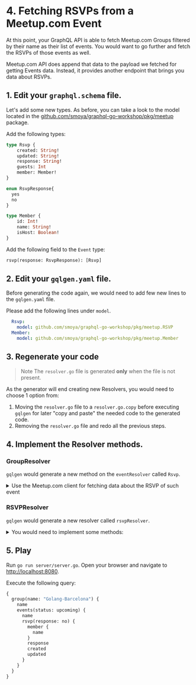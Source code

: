 # 4. Fetching RSVPs from a Meetup.com Event

At this point, your GraphQL API is able to fetch Meetup.com Groups filtered by their name as their list of events.
You would want to go further and fetch the RSVPs of those events as well.

Meetup.com API does append that data to the payload we fetched for getting Events data. Instead, it provides another endpoint that brings you data about RSVPs.

## 1. Edit your `graphql.schema` file.

Let's add some new types. 
As before, you can take a look to the model located in the [github.com/smoya/graphql-go-workshop/pkg/meetup](https://github.com/smoya/graphql-go-workshop/blob/master/pkg/meetup/model.go) package.

Add the following types:
```graphql schema
type Rsvp {
    created: String!
    updated: String!
    response: String!
    guests: Int
    member: Member!
}

enum RsvpResponse{
  yes
  no
}

type Member {
    id: Int!
    name: String!
    isHost: Boolean!
}
```

Add the following field to the `Event` type:
```graphql schema
rsvp(response: RsvpResponse): [Rsvp]
```

## 2. Edit your `gqlgen.yaml` file.

Before generating the code again, we would need to add few new lines to the `gqlgen.yaml` file.

Please add the following lines under `model`.
```yaml
  Rsvp:
    model: github.com/smoya/graphql-go-workshop/pkg/meetup.RSVP
  Member:
    model: github.com/smoya/graphql-go-workshop/pkg/meetup.Member
```

## 3. Regenerate your code

> Note 
> The `resolver.go` file is generated **only** when the file is not present. 

As the generator will end creating new Resolvers, you would need to choose 1 option from:

1. Moving the `resolver.go` file to a `resolver.go.copy` before executing `gqlgen` for later "copy and paste" the needed code to the generated code.
2. Removing the `resolver.go` file and redo all the previous steps.

## 4. Implement the Resolver methods.

### GroupResolver
`gqlgen` would generate a new method on the `eventResolver` called `Rsvp`. 

<details> 
  <summary>Use the Meetup.com client for fetching data about the RSVP of such event</summary> 
  
```go
func (r *eventResolver) Rsvp(ctx context.Context, obj *meetup.Event, response *RsvpResponse) ([]*meetup.RSVP, error) {
	return r.C.RSVPs(obj.Group.Urlname, obj.ID, (*string)(response))
}
```
</details>

### RSVPResolver
`gqlgen` would generate a new resolver called `rsvpResolver`.

<details> 
  <summary>You would need to implement some methods:</summary> 

```go
func (r *rsvpResolver) Created(ctx context.Context, obj *meetup.RSVP) (string, error) {
	return time.Unix(obj.Created/1000, 0).Format(time.RFC822), nil
}
func (r *rsvpResolver) Updated(ctx context.Context, obj *meetup.RSVP) (string, error) {
	return time.Unix(obj.Updated/1000, 0).Format(time.RFC822), nil
}
func (r *rsvpResolver) Response(ctx context.Context, obj *meetup.RSVP) (RsvpResponse, error) {
	return RsvpResponse(obj.Response), nil
}
```
</details>

## 5. Play

Run `go run server/server.go`.
Open your browser and navigate to [http://localhost:8080](http://localhost:8080). 

Execute the following query: 
```graphql
{
  group(name: "Golang-Barcelona") {
    name
    events(status: upcoming) {
      name
      rsvp(response: no) {
        member {
          name
        }
        response
        created
        updated
      }
    }
  }
}
```